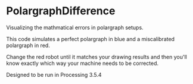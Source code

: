 # PolargraphDifference

Visualizing the mathmatical errors in polargraph setups.

This code simulates a perfect polargraph in blue and a miscalibrated polargraph in red.

Change the red robot until it matches your drawing results and then you'll know exactly which way your machine needs to be corrected.

Designed to be run in Processing 3.5.4
